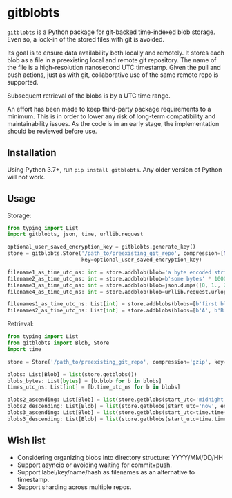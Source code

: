 # gitblobts

`gitblobts` is a Python package for git-backed time-indexed blob storage.
Even so, a lock-in of the stored files with git is avoided.

Its goal is to ensure data availability both locally and remotely.
It stores each blob as a file in a preexisting local and remote git repository.
The name of the file is a high-resolution nanosecond UTC timestamp.
Given the pull and push actions, just as with git, collaborative use of the same remote repo is supported.

Subsequent retrieval of the blobs is by a UTC time range.

An effort has been made to keep third-party package requirements to a minimum.
This is in order to lower any risk of long-term compatibility and maintainability issues.
As the code is in an early stage, the implementation should be reviewed before use.

## Installation
Using Python 3.7+, run `pip install gitblobts`. Any older version of Python will not work.

## Usage

Storage:
```python
from typing import List
import gitblobts, json, time, urllib.request

optional_user_saved_encryption_key = gitblobts.generate_key()
store = gitblobts.Store('/path_to/preexisting_git_repo', compression=[None, 'bz2', 'gzip', 'lzma'][2],
                        key=optional_user_saved_encryption_key)

filename1_as_time_utc_ns: int = store.addblob(blob='a byte encoded string'.encode())
filename2_as_time_utc_ns: int = store.addblob(blob=b'some bytes' * 1000, time_utc=time.time())
filename3_as_time_utc_ns: int = store.addblob(blob=json.dumps([0, 1., 2.2, 3]).encode(), time_utc=time.time())
filename4_as_time_utc_ns: int = store.addblob(blob=urllib.request.urlopen('https://i.imgur.com/3GmPd7O.png').read())

filenames1_as_time_utc_ns: List[int] = store.addblobs(blobs=[b'first blob', b'another blob'])
filenames2_as_time_utc_ns: List[int] = store.addblobs(blobs=[b'A', b'B'], times_utc=[time.time(), time.time()])
```

Retrieval:
```python
from typing import List
from gitblobts import Blob, Store
import time

store = Store('/path_to/preexisting_git_repo', compression='gzip', key=b'JVGmuw3wRntCc7dcQHJ5q1noUs62ydR0Nw8HpyllKn8=')

blobs: List[Blob] = list(store.getblobs())
blobs_bytes: List[bytes] = [b.blob for b in blobs]
times_utc_ns: List[int] = [b.time_utc_ns for b in blobs]

blobs2_ascending: List[Blob] = list(store.getblobs(start_utc='midnight yesterday', end_utc='now'))
blobs2_descending: List[Blob] = list(store.getblobs(start_utc='now', end_utc='midnight yesterday'))
blobs3_ascending: List[Blob] = list(store.getblobs(start_utc=time.time() - 86400, end_utc=time.time()))
blobs3_descending: List[Blob] = list(store.getblobs(start_utc=time.time(), end_utc=time.time() - 86400))
```

## Wish list
* Considering organizing blobs into directory structure: YYYY/MM/DD/HH
* Support asyncio or avoiding waiting for commit+push.
* Support label/key/name/hash as filenames as an alternative to timestamp.
* Support sharding across multiple repos.
